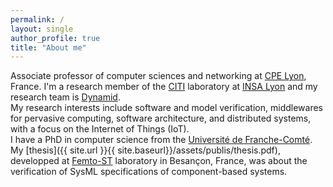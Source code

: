 ```yaml
---
permalink: /
layout: single
author_profile: true
title: "About me"
---
```


Associate professor of computer sciences and networking at [CPE Lyon](https://www.cpe.fr), France. 
I'm a research member of the [CITI](https://www.citi-lab.fr) laboratory at [INSA Lyon](https://www.insa-lyon.fr) and my research team is [Dynamid](https://dynamid.citi-lab.fr).  
My research interests include software and model verification, middlewares for pervasive computing, software architecture, and distributed systems, with a focus on the Internet of Things (IoT).  
I have a PhD in computer science from the [Université de Franche-Comté](https://univ-fcomte.fr). My [thesis]({{ site.url }}{{ site.baseurl}}/assets/publis/thesis.pdf), developped at [Femto-ST](https://www.femto-st.fr) laboratory in Besançon, France, was about the verification of SysML specifications of component-based systems.

